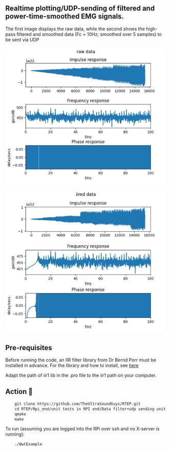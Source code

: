 ## Realtime plotting/UDP-sending of filtered and power-time-smoothed EMG signals.

The first image displays the raw data, while the second shows the high-pass filtered and smoothed data (Fc = 10Hz; smoothed over 5 samples) to be sent via UDP

![](origin.png)

![](flhp1ed.png)


## Pre-requisites 

Before running the code, an IIR filter library from Dr Bernd Porr must be installed in advance. For the library and how to install, see [here](https://github.com/berndporr/iir1)

Adapt the path of iir1 lib in the .pro file to the iir1 path on your computer.

## Action :movie_camera:


```
    git clone https://github.com/TheUltraSoundGuys/RTEP.git
    cd RTEP/Rpi_end/unit tests in RPI end/Data filter+udp sending unit
    qmake
    make
```

To run (assuming you are logged into the RPi over ssh and no X-server is running):

```
    ./QwtExample
```

